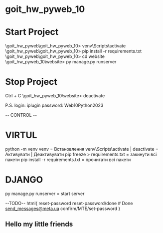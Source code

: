 # goit_hw_pyweb_10

# Start Project
\goit_hw_pyweb\goit_hw_pyweb_10> venv\Scripts\activate
\goit_hw_pyweb\goit_hw_pyweb_10> pip install -r requirements.txt
\goit_hw_pyweb\goit_hw_pyweb_10> cd website
\goit_hw_pyweb_10\website> py manage.py runserver
# Stop Project
Ctrl + C
\goit_hw_pyweb_10\website> deactivate

P.S.
login: iplugin
password: Web10Python2023


-- CONTROL --

# VIRTUL
python -m venv venv = Встановлення
venv\Scripts\activate | deactivate = Активувати | Деактивувати
pip freeze > requirements.txt = закинути всі пакети
pip install -r requirements.txt = прочитати всі пакети

# DJANGO
py manage.py runserver = start server


--TODO--
html{
    reset-password
    reset-password/done # Done
    send_messages@meta.ua
    confirm/MTE/set-password
}

## Hello my little friends
